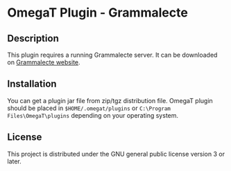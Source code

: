 # OmegaT Plugin - Grammalecte

## Description

This plugin requires a running Grammalecte server. It can be downloaded on [Grammalecte website](https://grammalecte.net/grammalecte/zip/Grammalecte-fr-v1.5.0.zip). 


## Installation

You can get a plugin jar file from zip/tgz distribution file.
OmegaT plugin should be placed in `$HOME/.omegat/plugins` or `C:\Program Files\OmegaT\plugins`
depending on your operating system.

## License

This project is distributed under the GNU general public license version 3 or later.

